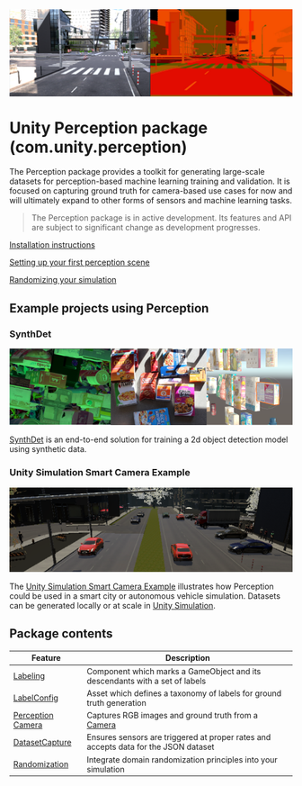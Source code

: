 <img src="images/banner2.PNG" align="middle"/>

# Unity Perception package (com.unity.perception)
The Perception package provides a toolkit for generating large-scale datasets for perception-based machine learning training and validation. It is focused on capturing ground truth for camera-based use cases for now and will ultimately expand to other forms of sensors and machine learning tasks.

> The Perception package is in active development. Its features and API are subject to significant change as development progresses.

[Installation instructions](SetupSteps.md)

[Setting up your first perception scene](GettingStarted.md)

[Randomizing your simulation](Randomization/Index.md)

## Example projects using Perception

### SynthDet

<img src="images/synthdet.png"/>

[SynthDet](https://github.com/Unity-Technologies/SynthDet) is an end-to-end solution for training a 2d object detection model using synthetic data.

### Unity Simulation Smart Camera Example
<img src="images/smartcamera.png"/>

The [Unity Simulation Smart Camera Example](https://github.com/Unity-Technologies/Unity-Simulation-Smart-Camera-Outdoor) illustrates how Perception could be used in a smart city or autonomous vehicle simulation. Datasets can be generated locally or at scale in [Unity Simulation](https://unity.com/products/unity-simulation).

## Package contents

|Feature|Description
|---|---|
|[Labeling](GroundTruth-Labeling.md)|Component which marks a GameObject and its descendants with a set of labels|
|[LabelConfig](GroundTruth-Labeling.md#LabelConfig)|Asset which defines a taxonomy of labels for ground truth generation|
|[Perception Camera](PerceptionCamera.md)|Captures RGB images and ground truth from a [Camera](https://docs.unity3d.com/Manual/class-Camera.html)|
|[DatasetCapture](DatasetCapture.md)|Ensures sensors are triggered at proper rates and accepts data for the JSON dataset|
|[Randomization](Randomization/Index.md)|Integrate domain randomization principles into your simulation|
